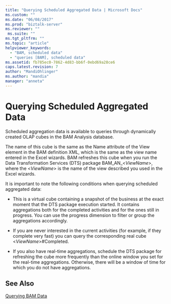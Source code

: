 ```yaml
---
title: "Querying Scheduled Aggregated Data | Microsoft Docs"
ms.custom: ""
ms.date: "06/08/2017"
ms.prod: "biztalk-server"
ms.reviewer: ""
 ms.suite: ""
ms.tgt_pltfrm: ""
ms.topic: "article"
helpviewer_keywords: 
  - "BAM, scheduled data"
  - "queries [BAM], scheduled data"
ms.assetid: fb785ec0-7862-4d83-bb6f-0ebd69a28ce6
caps.latest.revision: 7
author: "MandiOhlinger"
ms.author: "mandia"
manager: "anneta"
---
```

# Querying Scheduled Aggregated Data
Scheduled aggregation data is available to queries through dynamically created OLAP cubes in the  BAM Analysis database.  
  
 The name of this cube is the same as the Name attribute of the View element in the BAM definition XML, which is the same as the view name entered in the Excel wizards. BAM refreshes this cube when you run the Data Transformation Services (DTS) package BAM_AN_\<*ViewName*>, where the \<*ViewName*> is the name of the view described you used in the Excel wizards.  
  
 It is important to note the following conditions when querying scheduled aggregated data:  
  
-   This is a virtual cube containing a snapshot of the business at the exact moment that the DTS package execution started. It contains aggregations both for the completed activities and for the ones still in progress. You can use the progress dimension to filter or group the aggregations accordingly.  
  
-   If you are never interested in the current activities (for example, if they complete very fast) you can query the corresponding real cube \<*ViewName*>#Completed.  
  
-   If you also have real-time aggregations, schedule the DTS package for refreshing the cube more frequently than the online window you set for the real-time aggregations. Otherwise, there will be a window of time for which you do not have aggregations.  
  
## See Also  
 [Querying BAM Data](../core/querying-bam-data.md)